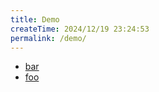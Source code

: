 ```yaml
---
title: Demo
createTime: 2024/12/19 23:24:53
permalink: /demo/
---
```


- [bar](./bar.md)
- [foo](./foo.md)
